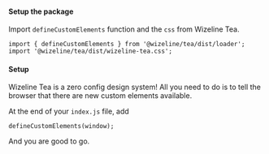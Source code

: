 #### Setup the package

Import `defineCustomElements` function and the `css` from Wizeline Tea.

```code
import { defineCustomElements } from '@wizeline/tea/dist/loader';
import '@wizeline/tea/dist/wizeline-tea.css';
```

#### Setup

Wizeline Tea is a zero config design system! All you need to do is to tell the browser that there are new custom elements available.

At the end of your `index.js` file, add

```code
defineCustomElements(window);
```

And you are good to go.
